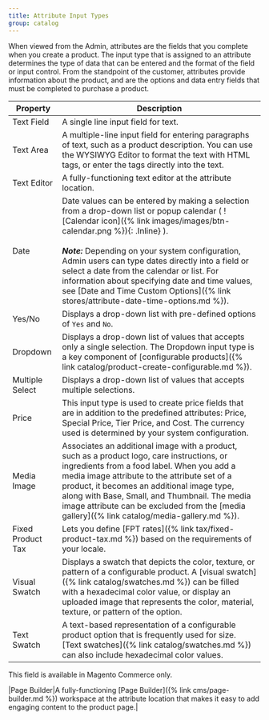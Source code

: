 ```yaml
---
title: Attribute Input Types
group: catalog
---
```


When viewed from the Admin, attributes are the fields that you complete when you create a product. The input type that is assigned to an attribute determines the type of data that can be entered and the format of the field or input control. From the standpoint of the customer, attributes provide information about the product, and are the options and data entry fields that must be completed to purchase a product.

|Property|Description|
|--- |--- |
|Text Field|A single line input field for text.|
|Text Area|A multiple-line input field for entering paragraphs of text, such as a product description. You can use the WYSIWYG Editor to format the text with HTML tags, or enter the tags directly into the text.|
|Text Editor|A fully-functioning text editor at the attribute location.|
|Date|Date values can be entered by making a selection from a drop-down list or popup calendar ( ![Calendar icon]({% link images/images/btn-calendar.png %}){: .Inline} ). <br/><br/>**_Note:_** Depending on your system configuration, Admin users can type dates directly into a field or select a date from the calendar or list. For information about specifying date and time values, see [Date and Time Custom Options]({% link stores/attribute-date-time-options.md %}).|
|Yes/No|Displays a drop-down list with pre-defined options of `Yes` and `No`.|
|Dropdown|Displays a drop-down list of values that accepts only a single selection. The Dropdown input type is a key component of [configurable products]({% link catalog/product-create-configurable.md %}).|
|Multiple Select|Displays a drop-down list of values that accepts multiple selections.|
|Price|This input type is used to create price fields that are in addition to the predefined attributes: Price, Special Price, Tier Price, and Cost. The currency used is determined by your system configuration.|
|Media Image|Associates an additional image with a product, such as a product logo, care instructions, or ingredients from a food label. When you add a media image attribute to the attribute set of a product, it becomes an additional image type, along with Base, Small, and Thumbnail. The media image attribute can be excluded from the [media gallery]({% link catalog/media-gallery.md %}).|
|Fixed Product Tax|Lets you define [FPT rates]({% link tax/fixed-product-tax.md %}) based on the requirements of your locale.|
|Visual Swatch|Displays a swatch that depicts the color, texture, or pattern of a configurable product. A [visual swatch]({% link catalog/swatches.md %}) can be filled with a hexadecimal color value, or display an uploaded image that represents the color, material, texture, or pattern of the option.|
|Text Swatch|A text-based representation of a configurable product option that is frequently used for size. [Text swatches]({% link catalog/swatches.md %}) can also include hexadecimal color values.|

<div class="edition-ee" markdown="1">
This field is available in Magento Commerce only.
</div>

|Page Builder|A fully-functioning [Page Builder]({% link cms/page-builder.md %}) workspace at the attribute location that makes it easy to add engaging content to the product page.|
